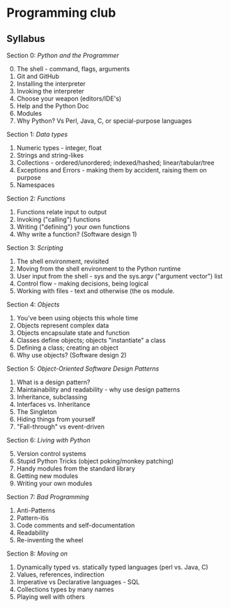 Programming club
================

Syllabus
--------

Section 0: *Python and the Programmer*

0. The shell - command, flags, arguments
0. Git and GitHub
1. Installing the interpreter
2. Invoking the interpreter
3. Choose your weapon (editors/IDE's)
4. Help and the Python Doc
5. Modules
6. Why Python? Vs Perl, Java, C, or special-purpose languages

Section 1: *Data types*

1. Numeric types - integer, float
2. Strings and string-likes
3. Collections - ordered/unordered; indexed/hashed; linear/tabular/tree
4. Exceptions and Errors - making them by accident, raising them on purpose
5. Namespaces

Section 2: *Functions*

1. Functions relate input to output
2. Invoking ("calling") functions
3. Writing ("defining") your own functions
4. Why write a function? (Software design 1)

Section 3: *Scripting*

1. The shell environment, revisited
2. Moving from the shell environment to the Python runtime
3. User input from the shell - sys and the sys.argv ("argument vector") list
4. Control flow - making decisions, being logical
5. Working with files - text and otherwise (the os module.

Section 4: *Objects*

1. You've been using objects this whole time
2. Objects represent complex data
3. Objects encapsulate state and function
4. Classes define objects; objects "instantiate" a class
5. Defining a class; creating an object
6. Why use objects? (Software design 2)

Section 5: *Object-Oriented Software Design Patterns*

1. What is a design pattern?
2. Maintainability and readability - why use design patterns
3. Inheritance, subclassing
4. Interfaces vs. Inheritance
5. The Singleton
6. Hiding things from yourself
7. "Fall-through" vs event-driven

Section 6: *Living with Python*

5. Version control systems
1. Stupid Python Tricks (object poking/monkey patching)
2. Handy modules from the standard library
3. Getting new modules
4. Writing your own modules

Section 7: *Bad Programming*

1. Anti-Patterns
2. Pattern-itis
3. Code comments and self-documentation
4. Readability
5. Re-inventing the wheel

Section 8: *Moving on*

1. Dynamically typed vs. statically typed languages (perl vs. Java, C)
2. Values, references, indirection
3. Imperative vs Declarative languages - SQL
4. Collections types by many names
5. Playing well with others